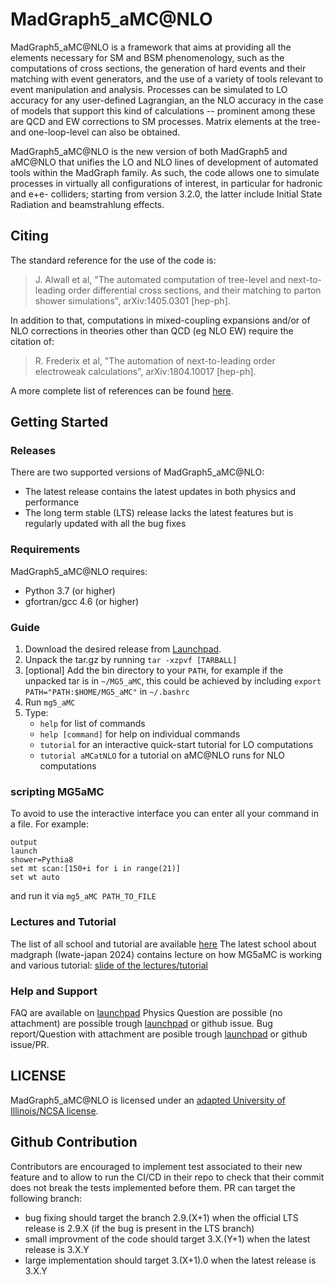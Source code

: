 # MadGraph5_aMC@NLO
MadGraph5_aMC@NLO is a framework that aims at providing all the elements necessary for SM and BSM phenomenology, such as the computations of cross sections, the generation of hard events and their matching with event generators, and the use of a variety of tools relevant to event manipulation and analysis.
Processes can be simulated to LO accuracy for any user-defined Lagrangian, an the NLO accuracy in the case of models that support this kind of calculations -- prominent among these are QCD and EW corrections to SM processes.
Matrix elements at the tree- and one-loop-level can also be obtained.

MadGraph5_aMC@NLO is the new version of both MadGraph5 and aMC@NLO that unifies the LO and NLO lines of development of automated tools within the MadGraph family.
As such, the code allows one to simulate processes in virtually all configurations of interest, in particular for hadronic and e+e- colliders; starting from version 3.2.0, the latter include Initial State Radiation and beamstrahlung effects.

## Citing
The standard reference for the use of the code is:
> J. Alwall et al, "The automated computation of tree-level and next-to-leading order differential cross sections, and their matching to parton shower simulations", arXiv:1405.0301 [hep-ph].

In addition to that, computations in mixed-coupling expansions and/or of NLO corrections in theories other than QCD (eg NLO EW) require the citation of:
> R. Frederix et al, "The automation of next-to-leading order electroweak calculations", arXiv:1804.10017 [hep-ph].

A more complete list of references can be found [here](http://amcatnlo.web.cern.ch/amcatnlo/list_refs.htm).

## Getting Started
### Releases
There are two supported versions of MadGraph5_aMC@NLO:
- The latest release contains the latest updates in both physics and performance
- The long term stable (LTS) release lacks the latest features but is regularly updated with all the bug fixes

### Requirements
MadGraph5_aMC@NLO requires:
 - Python 3.7 (or higher)
 - gfortran/gcc 4.6 (or higher)


### Guide
1. Download the desired release from [Launchpad](http://launchpad.net/madgraph5).
2. Unpack the tar.gz by running `tar -xzpvf [TARBALL]`
3. [optional] Add the bin directory to your `PATH`, for example if the unpacked tar is in `~/MG5_aMC`, this could be achieved by including `export PATH="PATH:$HOME/MG5_aMC"` in `~/.bashrc`
4. Run `mg5_aMC`
5. Type:
    - `help` for list of commands
    - `help [command]` for help on individual commands
    - `tutorial` for an interactive quick-start tutorial for LO computations
    - `tutorial aMCatNLO` for a tutorial on aMC@NLO runs for NLO computations

### scripting MG5aMC

To avoid to use the interactive interface you can enter all your command in a file. For example:
```generate p p > t t~
output
launch
shower=Pythia8
set mt scan:[150+i for i in range(21)]
set wt auto
```

and run it via 
`mg5_aMC PATH_TO_FILE`

### Lectures and Tutorial
The list of all school and tutorial are available [here](https://cp3.irmp.ucl.ac.be/projects/madgraph/wiki/MGTutorial)
The latest school about madgraph (Iwate-japan 2024) contains lecture on how MG5aMC is working and various tutorial: [slide of the lectures/tutorial](https://ics.sgk.iwate-u.ac.jp/index.php/program-2024/)

### Help and Support

FAQ are available on [launchpad](https://answers.launchpad.net/mg5amcnlo/+faqs)
Physics Question are possible (no attachment) are possible trough [launchpad](https://answers.launchpad.net/mg5amcnlo) or github issue.
Bug report/Question with attachment are posible trough [launchpad](https://bugs.launchpad.net/mg5amcnlo) or github issue/PR.


## LICENSE
MadGraph5_aMC@NLO is licensed under an [adapted University of Illinois/NCSA license](madgraph/LICENSE).

## Github Contribution
Contributors are encouraged to implement test associated to their new feature and to allow to run the CI/CD in their repo to check that their commit does not break the tests implemented before them.
PR can target the following branch: 
  - bug fixing should target the branch 2.9.(X+1) when the official LTS release is 2.9.X (if the bug is present in the LTS branch)
  - small improvment of the code should target 3.X.(Y+1) when the latest release is 3.X.Y
  - large implementation should target 3.(X+1).0 when the latest release is 3.X.Y


